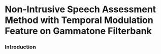 #  Non-Intrusive Speech Assessment Method with Temporal Modulation Feature on Gammatone Filterbank

### Introduction ###
